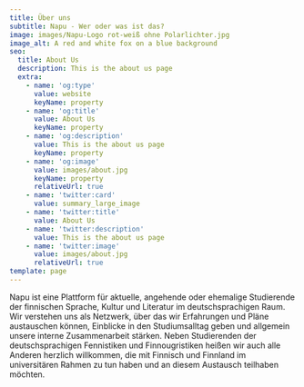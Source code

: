```yaml
---
title: Über uns
subtitle: Napu - Wer oder was ist das?
image: images/Napu-Logo rot-weiß ohne Polarlichter.jpg
image_alt: A red and white fox on a blue background
seo:
  title: About Us
  description: This is the about us page
  extra:
    - name: 'og:type'
      value: website
      keyName: property
    - name: 'og:title'
      value: About Us
      keyName: property
    - name: 'og:description'
      value: This is the about us page
      keyName: property
    - name: 'og:image'
      value: images/about.jpg
      keyName: property
      relativeUrl: true
    - name: 'twitter:card'
      value: summary_large_image
    - name: 'twitter:title'
      value: About Us
    - name: 'twitter:description'
      value: This is the about us page
    - name: 'twitter:image'
      value: images/about.jpg
      relativeUrl: true
template: page
---
```

Napu ist eine Plattform für aktuelle, angehende oder ehemalige Studierende der finnischen Sprache, Kultur und Literatur im deutschsprachigen Raum. Wir verstehen uns als Netzwerk, über das wir Erfahrungen und Pläne austauschen können, Einblicke in den Studiumsalltag geben und allgemein unsere interne Zusammenarbeit stärken. Neben Studierenden der deutschsprachigen Fennistiken und Finnougristiken heißen wir auch alle Anderen herzlich willkommen, die mit Finnisch und Finnland im universitären Rahmen zu tun haben und an diesem Austausch teilhaben möchten.



